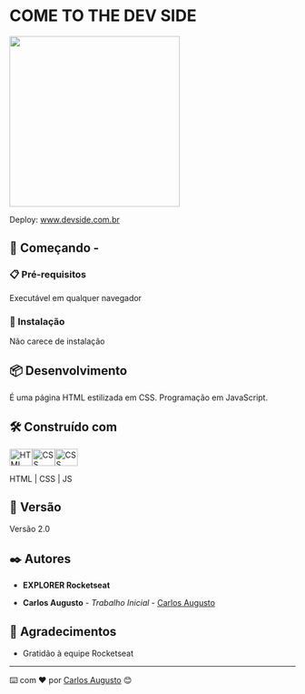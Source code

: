 # COME TO THE DEV SIDE

<img height="300px" src="https://i.imgur.com/F8LcT3M.png">

Deploy: www.devside.com.br

## 🚀 Começando -

### 📋 Pré-requisitos

Executável em qualquer navegador

### 🔧 Instalação

Não carece de instalação

## 📦 Desenvolvimento

É uma página HTML estilizada em CSS. Programação em JavaScript.

## 🛠️ Construído com

<img align="center" alt="HTML" height="30" width="40" src="https://cdn.worldvectorlogo.com/logos/html-1.svg"><img align="center" alt="CSS" height="30" width="40" src="https://cdn.worldvectorlogo.com/logos/css-3.svg"><img align="center" alt="CSS" height="30" width="40" src="https://cdn.worldvectorlogo.com/logos/javascript-1.svg">

HTML | CSS | JS

## 📌 Versão

Versão 2.0

## ✒️ Autores

- **EXPLORER Rocketseat**

- **Carlos Augusto** - _Trabalho Inicial_ - [Carlos Augusto](https://www.linkedin.com/in/carlos-augusto-dantas-frei-51502ba9/)

## 🎁 Agradecimentos

- Gratidão à equipe Rocketseat

---

⌨️ com ❤️ por [Carlos Augusto](https://gist.github.com/Caarlos7x) 😊

